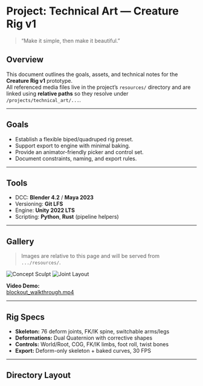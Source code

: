 # Project: Technical Art — Creature Rig v1

> “Make it simple, then make it beautiful.”

## Overview

This document outlines the goals, assets, and technical notes for the **Creature Rig v1** prototype.  
All referenced media files live in the project’s `resources/` directory and are linked using **relative paths** so they resolve under `/projects/technical_art/...`.

---

## Goals

- Establish a flexible biped/quadruped rig preset.
- Support export to engine with minimal baking.
- Provide an animator-friendly picker and control set.
- Document constraints, naming, and export rules.

---

## Tools

- DCC: **Blender 4.2** / **Maya 2023**
- Versioning: **Git LFS**
- Engine: **Unity 2022 LTS**
- Scripting: **Python**, **Rust** (pipeline helpers)

---

## Gallery

> Images are relative to this page and will be served from `.../resources/`.

![Concept Sculpt](concept_01.png)
![Joint Layout](rig_layout.png)

**Video Demo:**  
[blockout_walkthrough.mp4](blockout_walkthrough.mp4)

---

## Rig Specs

- **Skeleton:** 76 deform joints, FK/IK spine, switchable arms/legs
- **Deformations:** Dual Quaternion with corrective shapes
- **Controls:** World/Root, COG, FK/IK limbs, foot roll, twist bones
- **Export:** Deform-only skeleton + baked curves, 30 FPS

---

## Directory Layout

